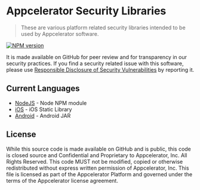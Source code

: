 # Appcelerator Security Libraries

> These are various platform related security libraries intended to be used by Appcelerator software.

 [![NPM version](https://badge.fury.io/js/appc-security.svg)](http://badge.fury.io/js/appc-security)

It is made available on GitHub for peer review and for transparency in our security practices.  If you find a security related issue with this software, please use [Responsible Disclosure of Security Vulnerabilities](http://www.appcelerator.com/privacy/responsible-disclosure-of-security-vulnerabilities/) by reporting it.

## Current Languages

- [NodeJS](https://github.com/appcelerator/appc-security/tree/master/nodejs) - Node NPM module
- [iOS](https://github.com/appcelerator/appc-security/tree/master/ios) - iOS Static Library
- [Android](https://github.com/appcelerator/appc-security/tree/master/android) - Android JAR

## License

While this source code is made available on GitHub and is public, this code is closed source and Confidential and Proprietary to Appcelerator, Inc. All Rights Reserved.  This code MUST not be modified, copied or otherwise redistributed without express written permission of Appcelerator, Inc. This file is licensed as part of the Appcelerator Platform and governed under the terms of the Appcelerator license agreement.
